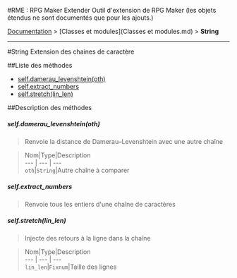 #RME : RPG Maker Extender
Outil d'extension de RPG Maker (les objets étendus ne sont documentés que pour les ajouts.)

[Documentation](README.md) > [Classes et modules](Classes et modules.md) > **String**  
- - -  
#String
Extension des chaines de caractère

##Liste des méthodes
*    [self.damerau_levenshtein(oth)](#selfdamerau_levenshteinoth)
*    [self.extract_numbers](#selfextract_numbers)
*    [self.stretch(lin_len)](#selfstretchlin_len)


##Description des méthodes
##### self.damerau_levenshtein(oth)

> Renvoie la distance de Damerau–Levenshtein avec 
                            une autre chaîne

  
> Nom|Type|Description  
--- | --- | ---  
`oth`|`String`|Autre chaîne à comparer  






##### self.extract_numbers

> Renvoie tous les entiers d'une chaîne de caractères

  
> 





##### self.stretch(lin_len)

> Injecte des retours à la ligne dans la chaîne

  
> Nom|Type|Description  
--- | --- | ---  
`lin_len`|`Fixnum`|Taille des lignes  






